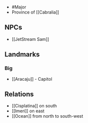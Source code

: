 - #Major 
- Province of [[Cabralia]]
## NPCs
- [[JetStream Sam]]
## Landmarks
### Big
- [[Aracaju]] - Capitol
## Relations
- [[Cisplatina]] on south
- [[Imeri]] on east
- [[Ocean]] from north to south-west
